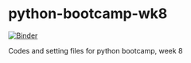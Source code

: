 # python-bootcamp-wk8

[![Binder](https://mybinder.org/badge_logo.svg)](https://mybinder.org/v2/gh/wingho-uw/python-bootcamp-wk8/HEAD)

Codes and setting files for python bootcamp, week 8
